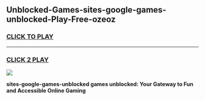 
## Unblocked-Games-sites-google-games-unblocked-Play-Free-ozeoz
<h3>
<a href="https://premium76.site?title=sites-google-games-unblocked&ref=17A">CLICK TO PLAY</a></h3>
<hr>

<h3>
<a href="https://premium76.site?title=sites-google-games-unblocked&ref=17A">CLICK 2 PLAY</a>
  
</h3>

<a href="https://premium76.site?title=sites-google-games-unblocked&ref=17A"><img src="https://clearcache.store/games.png"></a>


**sites-google-games-unblocked games unblocked: Your Gateway to Fun and Accessible Online Gaming**
